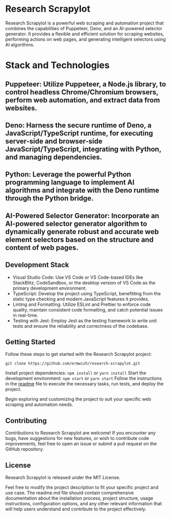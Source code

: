 # Research Scrapylot
Research Scrapylot is a powerful web scraping and automation project that combines the capabilities of Puppeteer, Deno, and an AI-powered selector generator. It provides a flexible and efficient solution for scraping websites, performing actions on web pages, and generating intelligent selectors using AI algorithms.

# Stack and Technologies

## Puppeteer: Utilize Puppeteer, a Node.js library, to control headless Chrome/Chromium browsers, perform web automation, and extract data from websites.
## Deno: Harness the secure runtime of Deno, a JavaScript/TypeScript runtime, for executing server-side and browser-side JavaScript/TypeScript, integrating with Python, and managing dependencies.
## Python: Leverage the powerful Python programming language to implement AI algorithms and integrate with the Deno runtime through the Python bridge.
## AI-Powered Selector Generator: Incorporate an AI-powered selector generator algorithm to dynamically generate robust and accurate web element selectors based on the structure and content of web pages.
## Development Stack
- Visual Studio Code: Use VS Code or VS Code-based IDEs like StackBlitz, CodeSandbox, or the desktop version of VS Code as the primary development environment.
- TypeScript: Develop the project using TypeScript, benefitting from the static type checking and modern JavaScript features it provides.
- Linting and Formatting: Utilize ESLint and Prettier to enforce code quality, maintain consistent code formatting, and catch potential issues in real-time.
- Testing with Jest: Employ Jest as the testing framework to write unit tests and ensure the reliability and correctness of the codebase.
## Getting Started
Follow these steps to get started with the Research Scrapylot project:
```
git clone https://github.com/ormwish/research-scrapylot.git
```
Install project dependencies: `npm install` or `yarn install`
Start the development environment: `npm start` or `yarn start`
Follow the instructions in the [readme](#readme) file to execute the necessary tasks, run tests, and deploy the project.

Begin exploring and customizing the project to suit your specific web scraping and automation needs.

##  Contributing

Contributions to Research Scrapylot are welcome! If you encounter any bugs, have suggestions for new features, or wish to contribute code improvements, feel free to open an issue or submit a pull request on the GitHub repository.
## License
Research Scrapylot is released under the MIT License.

Feel free to modify the project description to fit your specific project and use case. The readme.md file should contain comprehensive documentation about the installation process, project structure, usage instructions, configuration options, and any other relevant information that will help users understand and contribute to the project effectively.
